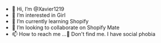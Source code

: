 - 👋 Hi, I’m @Xavier1219
- 👀 I’m interested in Girl
- 🌱 I’m currently learning Shopify
- 💞️ I’m looking to collaborate on Shopify Mate
- 📫 How to reach me ...👋 Don't find me. I have social phobia

<!---
Xavier1219/Xavier1219 is a ✨ special ✨ repository because its `README.md` (this file) appears on your GitHub profile.
You can click the Preview link to take a look at your changes.
--->

